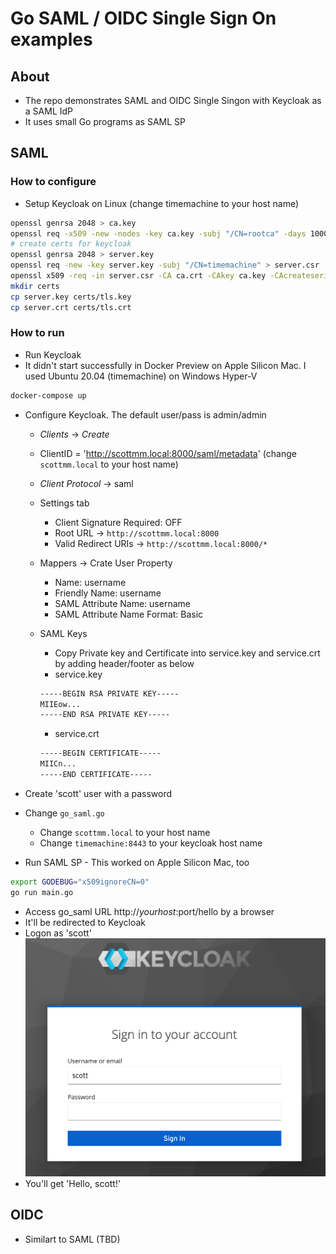 # Go SAML / OIDC Single Sign On examples

## About

* The repo demonstrates SAML and OIDC Single Singon with Keycloak as a SAML IdP
* It uses small Go programs as SAML SP

## SAML

### How to configure

* Setup Keycloak on Linux (change timemachine to your host name)

```bash
openssl genrsa 2048 > ca.key
openssl req -x509 -new -nodes -key ca.key -subj "/CN=rootca" -days 10000 -out ca.crt
# create certs for keycloak
openssl genrsa 2048 > server.key
openssl req -new -key server.key -subj "/CN=timemachine" > server.csr
openssl x509 -req -in server.csr -CA ca.crt -CAkey ca.key -CAcreateserial -days 10000 -out server.crt
mkdir certs
cp server.key certs/tls.key
cp server.crt certs/tls.crt
```

### How to run

* Run Keycloak
* It didn't start successfully in Docker Preview on Apple Silicon Mac. I used Ubuntu 20.04 (timemachine) on Windows Hyper-V

```bash
docker-compose up
```

* Configure Keycloak. The default user/pass is admin/admin
  * _Clients_ -> _Create_
  * ClientID = 'http://scottmm.local:8000/saml/metadata' (change `scottmm.local` to your host name)
  * _Client Protocol_ -> saml
  * Settings tab
    * Client Signature Required: OFF
	* Root URL -> `http://scottmm.local:8000`
	* Valid Redirect URIs -> `http://scottmm.local:8000/*`
  * Mappers -> Crate User Property
    * Name: username
	* Friendly Name: username
	* SAML Attribute Name: username
	* SAML Attribute Name Format: Basic
  * SAML Keys
    * Copy Private key and Certificate into service.key and service.crt by adding header/footer as below
    * service.key

    ```sh
    -----BEGIN RSA PRIVATE KEY-----
    MIIEow...
    -----END RSA PRIVATE KEY-----
    ```

    * service.crt

    ```sh
    -----BEGIN CERTIFICATE-----
    MIICn...
    -----END CERTIFICATE-----
    ```

* Create 'scott' user with a password
* Change `go_saml.go`
  * Change `scottmm.local` to your host name
  * Change `timemachine:8443` to your keycloak host name
* Run SAML SP - This worked on Apple Silicon Mac, too

```bash
export GODEBUG="x509ignoreCN=0"
go run main.go
```

* Access go_saml URL http://$yourhost:$port/hello by a browser
* It'll be redirected to Keycloak
* Logon as 'scott'
![Keycloak](docs/keycloak.png)
* You'll get 'Hello, scott!'

## OIDC

* Similart to SAML (TBD)